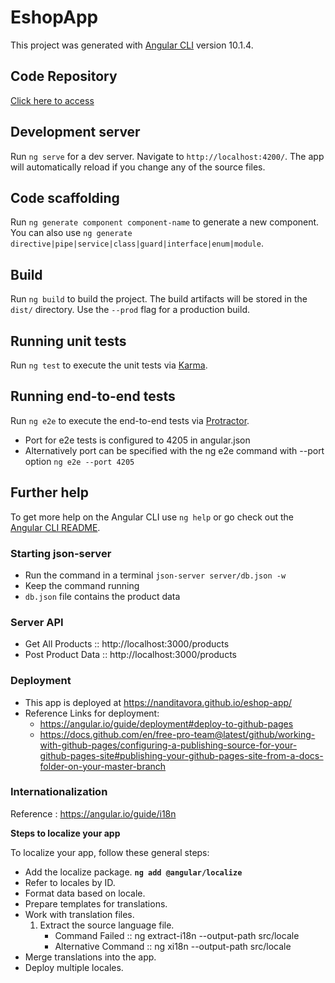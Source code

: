 # EshopApp

This project was generated with [Angular CLI](https://github.com/angular/angular-cli) version 10.1.4.

## Code Repository

[Click here to access](https://github.com/NanditaVora/eshop-app)

## Development server

Run `ng serve` for a dev server. Navigate to `http://localhost:4200/`. The app will automatically reload if you change any of the source files.

## Code scaffolding

Run `ng generate component component-name` to generate a new component. You can also use `ng generate directive|pipe|service|class|guard|interface|enum|module`.

## Build

Run `ng build` to build the project. The build artifacts will be stored in the `dist/` directory. Use the `--prod` flag for a production build.

## Running unit tests

Run `ng test` to execute the unit tests via [Karma](https://karma-runner.github.io).

## Running end-to-end tests

Run `ng e2e` to execute the end-to-end tests via [Protractor](http://www.protractortest.org/).

- Port for e2e tests is configured to 4205 in angular.json
- Alternatively port can be specified with the ng e2e command with --port option
`ng e2e --port 4205`

## Further help

To get more help on the Angular CLI use `ng help` or go check out the [Angular CLI README](https://github.com/angular/angular-cli/blob/master/README.md).


### Starting json-server

- Run the command in a terminal `json-server server/db.json -w`
- Keep the command running
- `db.json` file contains the product data


### Server API

- Get All Products :: http://localhost:3000/products
- Post Product Data :: http://localhost:3000/products

### Deployment

- This app is deployed at https://nanditavora.github.io/eshop-app/
- Reference Links for deployment:
    - https://angular.io/guide/deployment#deploy-to-github-pages
    - https://docs.github.com/en/free-pro-team@latest/github/working-with-github-pages/configuring-a-publishing-source-for-your-github-pages-site#publishing-your-github-pages-site-from-a-docs-folder-on-your-master-branch

### Internationalization

Reference : https://angular.io/guide/i18n

**Steps to localize your app**

To localize your app, follow these general steps:

- Add the localize package.
    **`ng add @angular/localize`**
- Refer to locales by ID.
- Format data based on locale.
- Prepare templates for translations.
- Work with translation files.
    1. Extract the source language file. 
        - Command Failed :: ng extract-i18n --output-path src/locale 
        - Alternative Command :: ng xi18n --output-path src/locale
- Merge translations into the app.
- Deploy multiple locales.